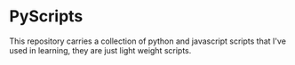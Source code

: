 # PyScripts
This repository carries a collection of python and javascript scripts that I've used in learning, they are just light weight scripts.
